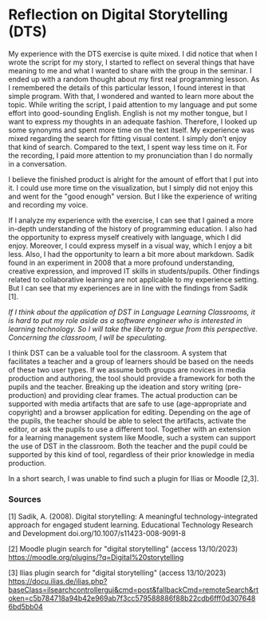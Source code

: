 # Reflection on Digital Storytelling (DTS)

My experience with the DTS exercise is quite mixed. I did notice that when I wrote the 
script for my story, I started to reflect on several things that have meaning to me and
what I wanted to share with the group in the seminar. I ended up with a random thought 
about my first real programming lesson. As I remembered the details of this particular 
lesson, I found interest in that simple program. With that, I wondered and wanted to 
learn more about the topic. While writing the script, I paid attention to my language
and put some effort into good-sounding English. English is not my mother tongue, but I 
want to express my thoughts in an adequate fashion. Therefore, I looked up some synonyms
and spent more time on the text itself. My experience was mixed regarding the search 
for fitting visual content. I simply don't enjoy that kind of search. Compared to the 
text, I spent way less time on it. For the recording, I paid more attention to my 
pronunciation than I do normally in a conversation.

I believe the finished product is alright for the amount of effort that I put into it. 
I could use more time on the visualization, but I simply did not enjoy this and went 
for the "good enough" version. But I like the experience of writing and recording my voice.

If I analyze my experience with the exercise, I can see that I gained a more in-depth 
understanding of the history of programming education. I also had the opportunity to 
express myself creatively with language, which I did enjoy. Moreover, I could express 
myself in a visual way, which I enjoy a bit less. Also, I had the opportunity to learn 
a bit more about markdown. Sadik found in an experiment in 2008 that a more profound 
understanding, creative expression, and improved IT skills in students/pupils. Other 
findings related to collaborative learning are not applicable to my experience setting. 
But I can see that my experiences are in line with the findings from Sadik [1].

_If I think about the application of DST in Language Learning Classrooms, it is 
hard to put my role aside as a software engineer who is interested in learning 
technology. So I will take the liberty to argue from this perspective. Concerning 
the classroom, I will be speculating._

I think DST can be a valuable tool for the classroom. A system that facilitates a 
teacher and a group of learners should be based on the needs of these two user types. 
If we assume both groups are novices in media production and authoring, the tool should
provide a framework for both the pupils and the teacher. Breaking up the ideation and 
story writing (pre-production) and providing clear frames. The actual production can 
be supported with media artifacts that are safe to use (age-appropriate and copyright) 
and a browser application for editing. Depending on the age of the pupils, the teacher
should be able to select the artifacts, activate the editor, or ask the pupils to use a 
different tool. Together with an extension for a learning management system like Moodle,
such a system can support the use of DST in the classroom. Both the teacher and the 
pupil could be supported by this kind of tool, regardless of their prior knowledge in 
media production.

In a short search, I was unable to find such a plugin for Ilias or Moodle [2,3].
### Sources
[1] Sadik, A. (2008). Digital storytelling: A meaningful technology-integrated approach for engaged student learning. Educational Technology Research and Development doi.org/10.1007/s11423-008-9091-8

[2] Moodle plugin search for "digital storytelling" (access 13/10/2023) https://moodle.org/plugins/?q=Digital%20storytelling

[3] Ilias plugin search for "digital storytelling" (access 13/10/2023) https://docu.ilias.de/ilias.php?baseClass=ilsearchcontrollergui&cmd=post&fallbackCmd=remoteSearch&rtoken=c5b784718a94b42e969ab7f3cc579588886f88b22cdb6fff0d3076486bd5bb04